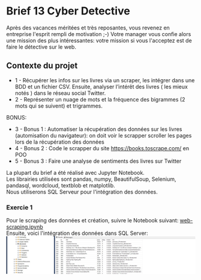 # Brief 13 Cyber Detective
Après des vacances méritées et très reposantes, vous revenez en entreprise l'esprit rempli de motivation ;-)
Votre manager vous confie alors une mission des plus intéressantes: votre mission si vous l'acceptez est de faire le détective sur le web.

## Contexte du projet
- 1 - Récupérer les infos sur les livres via un scraper, les intégrer dans une BDD et un fichier CSV. Ensuite, analyser l’intérêt des livres ( les mieux notés ) dans le réseau social Twitter.
- 2 - Représenter un nuage de mots et la fréquence des bigrammes (2 mots qui se suivent) et trigrammes.

BONUS:
- 3 - Bonus 1 : Automatiser la récupération des données sur les livres (automisation du navigateur): on doit voir le scrapper scroller les pages lors de la récupération des données
- 4 - Bonus 2 : Code le scrapper du site https://books.toscrape.com/ en POO
- 5 - Bonus 3 : Faire une analyse de sentiments des livres sur Twitter

La plupart du brief a été réalisé avec Jupyter Notebook.  
Les librairies utilisées sont pandas, numpy, BeautifulSoup, Selenium, pandasql, wordcloud, textblob et matplotlib.  
Nous utiliserons SQL Serveur pour l'intégration des données.

### Exercie 1 
Pour le scraping des données et création, suivre le Notebook suivant: [web-scraping.ipynb](https://github.com/Sophana63/brief_13_cyber-detective/blob/master/web-scraping.ipynb)  
Ensuite, voici l'intégration des données dans SQL Server:  
![alt text](https://github.com/Sophana63/brief_13_cyber-detective/blob/master/img/sql_server_request.jpg)
